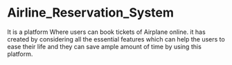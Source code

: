 # Airline_Reservation_System
It is a platform Where users can book tickets of Airplane online.             it has created by considering all the essential features which can help the users to ease their life and they can save ample amount of time by using this platform.

